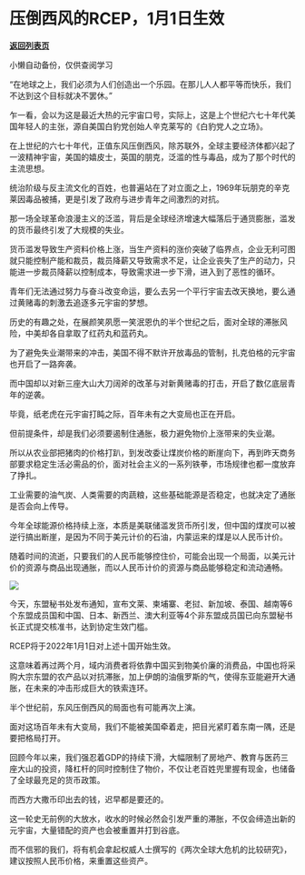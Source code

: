 # 压倒西风的RCEP，1月1日生效

[**返回列表页**](/gzh/政事堂2019)

小懒自动备份，仅供查阅学习

“在地球之上，我们必须为人们创造出一个乐园。在那儿人人都平等而快乐，我们不达到这个目标就决不罢休。”  

  

乍一看，会以为这是最近大热的元宇宙口号，实际上，这是上个世纪六七十年代美国年轻人的主张，源自美国白豹党创始人辛克莱写的《白豹党人之立场》。

  

在上世纪的六七十年代，正值东风压倒西风，除苏联外，全球主要经济体都兴起了一波精神宇宙，美国的嬉皮士，英国的朋克，泛滥的性与毒品，成为了那个时代的主流思想。

  

统治阶级与反主流文化的百姓，也普遍站在了对立面之上，1969年玩朋克的辛克莱因毒品被捕，更是引发了政府与进步青年之间激烈的对抗。

  

那一场全球革命浪漫主义的泛滥，背后是全球经济增速大幅落后于通货膨胀，滥发的货币最终引发了大规模的失业。

  

货币滥发导致生产资料价格上涨，当生产资料的涨价突破了临界点，企业无利可图就只能控制产能和裁员，裁员降薪又导致需求不足，让企业丧失了生产的动力，只能进一步裁员降薪以控制成本，导致需求进一步下滑，进入到了恶性的循环。  

  

青年们无法通过努力与奋斗改变命运，要么去另一个平行宇宙去改天换地，要么通过黄赌毒的刺激去追逐多元宇宙的梦想。  

  

历史的有趣之处，在展颜笑夙愿一笑泯恩仇的半个世纪之后，面对全球的滞胀风险，中美却各自拿取了红药丸和蓝药丸。

  

为了避免失业潮带来的冲击，美国不得不默许开放毒品的管制，扎克伯格的元宇宙也开启了一路奔袭。  

  

而中国却以对新三座大山大刀阔斧的改革与对新黄赌毒的打击，开启了数亿底层青年的逆袭。  

  

毕竟，纸老虎在元宇宙打盹之际，百年未有之大变局也正在开启。

  

但前提条件，却是我们必须要遏制住通胀，极力避免物价上涨带来的失业潮。  

  

所以从农业部把猪肉的价格打趴，到发改委让煤炭价格的断崖向下，再到昨天商务部要求稳定生活必需品的价，面对社会主义的一系列铁拳，市场规律也都一度放弃了挣扎。

  

工业需要的油气炭、人类需要的肉蔬粮，这些基础能源是否稳定，也就决定了通胀是否会向上传导。

  

今年全球能源价格持续上涨，本质是美联储滥发货币所引发，但中国的煤炭可以被逆行搞出断崖，是因为不同于美元计价的石油，内蒙运来的煤是以人民币计价。

  

随着时间的流逝，只要我们的人民币能够控住价，可能会出现一个局面，以美元计价的资源与商品出现通胀，而以人民币计价的资源与商品能够稳定和流动通畅。

  

![](https://mmbiz.qpic.cn/mmbiz_jpg/rxhS23yu8cOSoQ5ISa1g18YiawqZ2cXyHPiakJGR0zq4fI96ib4AmNqllHqBg3Poq1uAfSjruuLvYrkGa5Fic30vJw/640?wx_fmt=jpeg)

  

今天，东盟秘书处发布通知，宣布文莱、柬埔寨、老挝、新加坡、泰国、越南等6个东盟成员国和中国、日本、新西兰、澳大利亚等4个非东盟成员国已向东盟秘书长正式提交核准书，达到协定生效门槛。

  

RCEP将于2022年1月1日对上述十国开始生效。

  

这意味着再过两个月，域内消费者将依靠中国买到物美价廉的消费品，中国也将采购大宗东盟的农产品以对抗滞胀，加上伊朗的油俄罗斯的气，使得东亚能避开大通胀，在未来的冲击形成巨大的铁索连环。

  

半个世纪前，东风压倒西风的局面也有可能再次上演。

  

面对这场百年未有大变局，我们不能被美国牵着走，把目光紧盯着东南一隅，还是要把格局打开。

  

回顾今年以来，我们强忍着GDP的持续下滑，大幅限制了房地产、教育与医药三座大山的投资，降杠杆的同时控制住了物价，不仅让老百姓兜里握有现金，也储备了全球最充足的货币政策。  

  

而西方大撒币印出去的钱，迟早都是要还的。  

  

这一轮史无前例的大放水，收水的时候必然会引发严重的滞胀，不仅会缔造出新的元宇宙，大量错配的资产也会被重置并打到谷底。  

  

而不信邪的我们，将有机会拿起权威人士撰写的《两次全球大危机的比较研究》，建议按照人民币价格，来重置这些资产。

  

